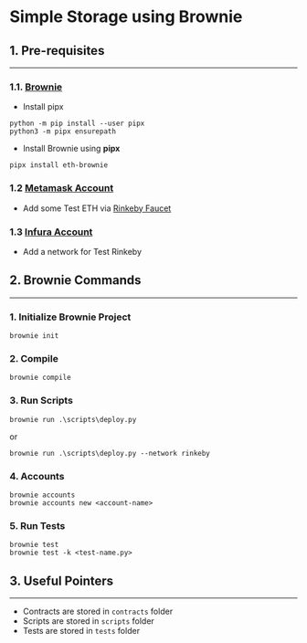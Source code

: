 # Simple Storage using Brownie

## 1. **Pre-requisites**

---

### 1.1. [**Brownie**](https://pypi.org/project/eth-brownie/)

- Install pipx

```
python -m pip install --user pipx
python3 -m pipx ensurepath
```

- Install Brownie using **pipx**

```
pipx install eth-brownie
```

### 1.2 [**Metamask Account**](https://metamask.io/)

- Add some Test ETH via [Rinkeby Faucet](https://faucet.rinkeby.io/)

### 1.3 [**Infura Account**](https://infura.io/)

- Add a network for Test Rinkeby

## 2. **Brownie Commands**

---

### 1. Initialize Brownie Project

```
brownie init
```

### 2. Compile

```
brownie compile
```

### 3. Run Scripts

```
brownie run .\scripts\deploy.py
```

or

```
brownie run .\scripts\deploy.py --network rinkeby
```

### 4. Accounts

```
brownie accounts
brownie accounts new <account-name>
```

### 5. Run Tests

```
brownie test
brownie test -k <test-name.py>
```

## 3. **Useful Pointers**

---

- Contracts are stored in `contracts` folder
- Scripts are stored in `scripts` folder
- Tests are stored in `tests` folder
